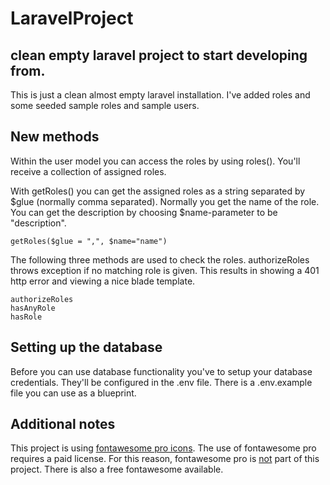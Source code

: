 # LaravelProject
## clean empty laravel project to start developing from.

This is just a clean almost empty laravel installation. I've added roles and some seeded sample roles and sample users.

## New methods
Within the user model you can access the roles by using roles(). You'll receive a collection of assigned roles.

With getRoles() you can get the assigned roles as a string separated by $glue (normally comma separated). Normally you get the name of the role. You can get the description by choosing $name-parameter to be "description".
```
getRoles($glue = ",", $name="name")
```

The following three methods are used to check the roles. authorizeRoles throws exception if no matching role is given. This results in showing a 401 http error and viewing a nice blade template.
```
authorizeRoles
hasAnyRole
hasRole
```

## Setting up the database
Before you can use database functionality you've to setup your database credentials. They'll be configured in the .env file. There is a .env.example file you can use as a blueprint.

## Additional notes
This project is using [fontawesome pro icons](https://fontawesome.com/pro). The use of fontawesome pro requires a paid license. For this reason, fontawesome pro is <u>not</u> part of this project. There is also a free fontawesome available.
 